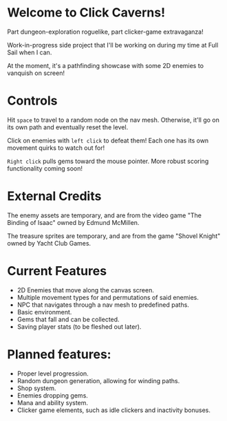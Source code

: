 # Welcome to Click Caverns!
Part dungeon-exploration roguelike, part clicker-game extravaganza!

Work-in-progress side project that I'll be working on during my time at Full Sail when I can.

At the moment, it's a pathfinding showcase with some 2D enemies to vanquish on screen!

# Controls

Hit `space` to travel to a random node on the nav mesh. Otherwise, it'll go on its own path and eventually reset the level.

Click on enemies with `left click` to defeat them! Each one has its own movement quirks to watch out for!

`Right click` pulls gems toward the mouse pointer. More robust scoring functionality coming soon!

# External Credits

The enemy assets are temporary, and are from the video game "The Binding of Isaac" owned by Edmund McMillen.

The treasure sprites are temporary, and are from the game "Shovel Knight" owned by Yacht Club Games.

# Current Features
- 2D Enemies that move along the canvas screen.
- Multiple movement types for and permutations of said enemies.
- NPC that navigates through a nav mesh to predefined paths.
- Basic environment.
- Gems that fall and can be collected.
- Saving player stats (to be fleshed out later).

# Planned features:
- Proper level progression.
- Random dungeon generation, allowing for winding paths.
- Shop system.
- Enemies dropping gems.
- Mana and ability system.
- Clicker game elements, such as idle clickers and inactivity bonuses.
